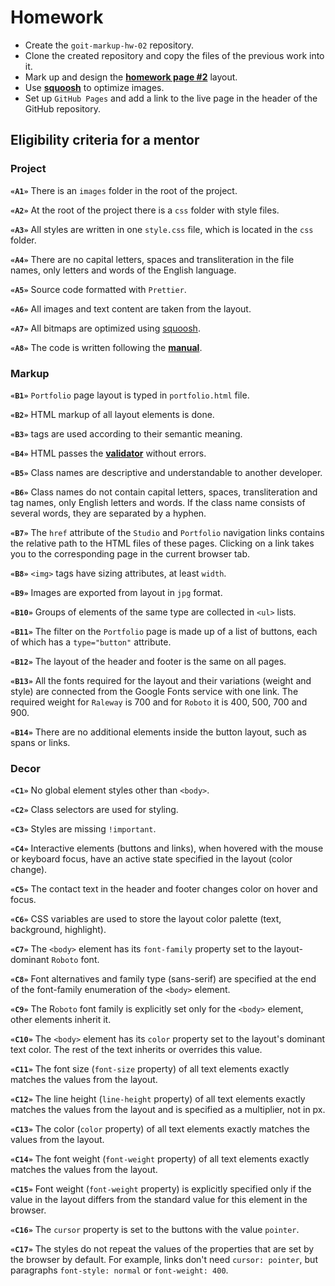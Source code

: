 # Homework

- Create the `goit-markup-hw-02` repository.
- Clone the created repository and copy the files of the previous work into it.
- Mark up and design the
  [**homework page #2**](<https://www.figma.com/file/0uRxYENU9pFeOsq0U0u4IJ/Web-Studio-(Version-2.1)-(Copy)?node-id=1%3A94&t=n8caq0fLIVLTvHKC-0>)
  layout.
- Use [**squoosh**](https://squoosh.app/) to optimize images.
- Set up `GitHub Pages` and add a link to the live page in the header of the GitHub repository.

## Eligibility criteria for a mentor

### Project

**`«A1»`** There is an `images` folder in the root of the project.

**`«A2»`** At the root of the project there is a `css` folder with style files.

**`«A3»`** All styles are written in one `style.css` file, which is located in the `css` folder.

**`«A4»`** There are no capital letters, spaces and transliteration in the file names, only letters
and words of the English language.

**`«A5»`** Source code formatted with `Prettier`.

**`«A6»`** All images and text content are taken from the layout.

**`«A7»`** All bitmaps are optimized using [squoosh](https://squoosh.app/).

**`«A8»`** The code is written following the [**manual**](https://codeguide.co/).

### Markup

**`«B1»`** `Portfolio` page layout is typed in `portfolio.html` file.

**`«B2»`** HTML markup of all layout elements is done.

**`«B3»`** tags are used according to their semantic meaning.

**`«B4»`** HTML passes the [**validator**](https://validator.w3.org/nu/) without errors.

**`«B5»`** Class names are descriptive and understandable to another developer.

**`«B6»`** Class names do not contain capital letters, spaces, transliteration and tag names, only
English letters and words. If the class name consists of several words, they are separated by a
hyphen.

**`«B7»`** The `href` attribute of the `Studio` and `Portfolio` navigation links contains the
relative path to the HTML files of these pages. Clicking on a link takes you to the corresponding
page in the current browser tab.

**`«B8»`** `<img>` tags have sizing attributes, at least `width`.

**`«B9»`** Images are exported from layout in `jpg` format.

**`«B10»`** Groups of elements of the same type are collected in `<ul>` lists.

**`«B11»`** The filter on the `Portfolio` page is made up of a list of buttons, each of which has a
`type="button"` attribute.

**`«B12»`** The layout of the header and footer is the same on all pages.

**`«B13»`** All the fonts required for the layout and their variations (weight and style) are
connected from the Google Fonts service with one link. The required weight for `Raleway` is 700 and
for `Roboto` it is 400, 500, 700 and 900.

**`«B14»`** There are no additional elements inside the button layout, such as spans or links.

### Decor

**`«C1»`** No global element styles other than `<body>`.

**`«C2»`** Class selectors are used for styling.

**`«C3»`** Styles are missing `!important`.

**`«C4»`** Interactive elements (buttons and links), when hovered with the mouse or keyboard focus,
have an active state specified in the layout (color change).

**`«C5»`** The contact text in the header and footer changes color on hover and focus.

**`«C6»`** CSS variables are used to store the layout color palette (text, background, highlight).

**`«C7»`** The `<body>` element has its `font-family` property set to the layout-dominant `Roboto`
font.

**`«C8»`** Font alternatives and family type (sans-serif) are specified at the end of the
font-family enumeration of the `<body>` element.

**`«C9»`** The R`oboto` font family is explicitly set only for the `<body>` element, other elements
inherit it.

**`«C10»`** The `<body>` element has its `color` property set to the layout's dominant text color.
The rest of the text inherits or overrides this value.

**`«C11»`** The font size (`font-size` property) of all text elements exactly matches the values
​​from the layout.

**`«C12»`** The line height (`line-height` property) of all text elements exactly matches the values
​​from the layout and is specified as a multiplier, not in px.

**`«C13»`** The color (`color` property) of all text elements exactly matches the values ​​from the
layout.

**`«C14»`** The font weight (`font-weight` property) of all text elements exactly matches the values
​​from the layout.

**`«C15»`** Font weight (`font-weight` property) is explicitly specified only if the value in the
layout differs from the standard value for this element in the browser.

**`«C16»`** The `cursor` property is set to the buttons with the value `pointer`.

**`«C17»`** The styles do not repeat the values ​​of the properties that are set by the browser by
default. For example, links don't need `cursor: pointer`, but paragraphs `font-style: normal` or
`font-weight: 400`.
